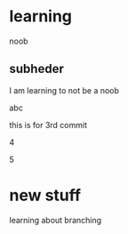 # learning
noob

## subheder

I am learning to not be a noob

abc


this is for 3rd commit

4

5

# new stuff
learning about branching
